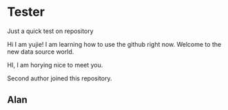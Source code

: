 # Tester
Just a quick test on repository

Hi I am yujie!
I am learning how to use the github right now.
Welcome to the new data source world.

HI, I am horying nice to meet you.

Second author joined this repository.
## Alan